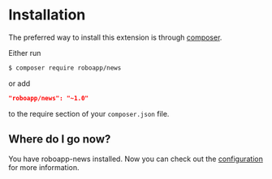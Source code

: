 # Installation

The preferred way to install this extension is through [composer](http://getcomposer.org/download/).

Either run

``` bash
$ composer require roboapp/news
```

or add

``` json
"roboapp/news": "~1.0"
```

to the require section of your `composer.json` file.

## Where do I go now?
You have roboapp-news installed. Now you can check out the [configuration](https://github.com/roboapp/page/blob/master/docs/configuration.md) for more information.
